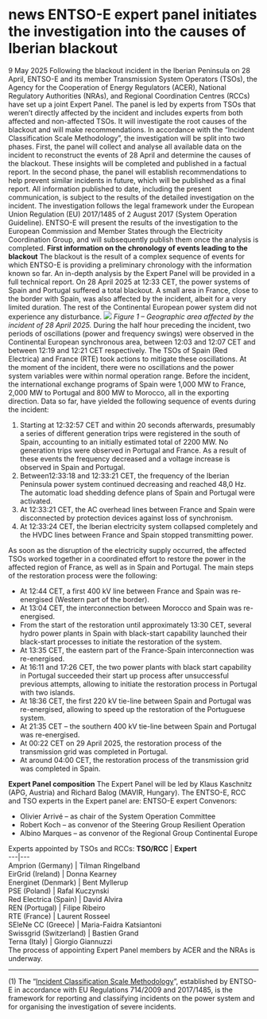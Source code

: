 #  news ENTSO-E expert panel initiates the investigation into the causes of Iberian blackout
9 May 2025
Following the blackout incident in the Iberian Peninsula on 28 April, ENTSO-E and its member Transmission System Operators (TSOs), the Agency for the Cooperation of Energy Regulators (ACER), National Regulatory Authorities (NRAs), and Regional Coordination Centres (RCCs) have set up a joint Expert Panel. The panel is led by experts from TSOs that weren’t directly affected by the incident and includes experts from both affected and non-affected TSOs. It will investigate the root causes of the blackout and will make recommendations.
In accordance with the “Incident Classification Scale Methodology”[](https://www.entsoe.eu/news/2025/05/09/entso-e-expert-panel-initiates-the-investigation-into-the-causes-of-iberian-blackout/#_ftn1), the investigation will be split into two phases. First, the panel will collect and analyse all available data on the incident to reconstruct the events of 28 April and determine the causes of the blackout. These insights will be completed and published in a factual report. In the second phase, the panel will establish recommendations to help prevent similar incidents in future, which will be published as a final report. 
All information published to date, including the present communication, is subject to the results of the detailed investigation on the incident. The investigation follows the legal framework under the European Union Regulation (EU) 2017/1485 of 2 August 2017 (System Operation Guideline). 
ENTSO-E will present the results of the investigation to the European Commission and Member States through the Electricity Coordination Group, and will subsequently publish them once the analysis is completed. 
**First information on the chronology of events leading to the blackout**
The blackout is the result of a complex sequence of events for which ENTSO-E is providing a preliminary chronology with the information known so far. An in-depth analysis by the Expert Panel will be provided in a full technical report. 
On 28 April 2025 at 12:33 CET, the power systems of Spain and Portugal suffered a total blackout. A small area in France, close to the border with Spain, was also affected by the incident, albeit for a very limited duration. The rest of the Continental European power system did not experience any disturbance.
![](https://www.entsoe.eu/assets/graphics/uploads/picture1.png)
_Figure 1 – Geographic area affected by the incident of 28 April 2025._
During the half hour preceding the incident, two periods of oscillations (power and frequency swings) were observed in the Continental European synchronous area, between 12:03 and 12:07 CET and between 12:19 and 12:21 CET respectively. The TSOs of Spain (Red Electrica) and France (RTE) took actions to mitigate these oscillations. At the moment of the incident, there were no oscillations and the power system variables were within normal operation range.
Before the incident, the international exchange programs of Spain were 1,000 MW to France, 2,000 MW to Portugal and 800 MW to Morocco, all in the exporting direction.
Data so far, have yielded the following sequence of events during the incident:
  1. Starting at 12:32:57 CET and within 20 seconds afterwards, presumably a series of different generation trips were registered in the south of Spain, accounting to an initially estimated total of 2200 MW. No generation trips were observed in Portugal and France. As a result of these events the frequency decreased and a voltage increase is observed in Spain and Portugal. 
  2. Between12:33:18 and 12:33:21 CET, the frequency of the Iberian Peninsula power system continued decreasing and reached 48,0 Hz. The automatic load shedding defence plans of Spain and Portugal were activated.
  3. At 12:33:21 CET, the AC overhead lines between France and Spain were disconnected by protection devices against loss of synchronism.
  4. At 12:33:24 CET, the Iberian electricity system collapsed completely and the HVDC lines between France and Spain stopped transmitting power.


As soon as the disruption of the electricity supply occurred, the affected TSOs worked together in a coordinated effort to restore the power in the affected region of France, as well as in Spain and Portugal.
The main steps of the restoration process were the following:
  * At 12:44 CET, a first 400 kV line between France and Spain was re-energised (Western part of the border).
  * At 13:04 CET, the interconnection between Morocco and Spain was re-energised.
  * From the start of the restoration until approximately 13:30 CET, several hydro power plants in Spain with black-start capability launched their black-start processes to initiate the restoration of the system.
  * At 13:35 CET, the eastern part of the France-Spain interconnection was re-energised.
  * At 16:11 and 17:26 CET, the two power plants with black start capability in Portugal succeeded their start up process after unsuccessful previous attempts, allowing to initiate the restoration process in Portugal with two islands.
  * At 18:36 CET, the first 220 kV tie-line between Spain and Portugal was re-energised, allowing to speed up the restoration of the Portuguese system.
  * At 21:35 CET – the southern 400 kV tie-line between Spain and Portugal was re-energised.
  * At 00:22 CET on 29 April 2025, the restoration process of the transmission grid was completed in Portugal.
  * At around 04:00 CET, the restoration process of the transmission grid was completed in Spain.


**Expert Panel composition**
The Expert Panel will be led by Klaus Kaschnitz (APG, Austria) and Richard Balog (MAVIR, Hungary). The ENTSO-E, RCC and TSO experts in the Expert panel are:
ENTSO-E expert Convenors:
  * Olivier Arrivé – as chair of the System Operation Committee
  * Robert Koch – as convenor of the Steering Group Resilient Operation
  * Albino Marques – as convenor of the Regional Group Continental Europe


Experts appointed by TSOs and RCCs:
**TSO/RCC** | **Expert**  
---|---  
Amprion (Germany) | Tilman Ringelband  
EirGrid (Ireland) | Donna Kearney  
Energinet (Denmark) | Bent Myllerup  
PSE (Poland) | Rafal Kuczynski  
Red Electrica (Spain) | David Alvira  
REN (Portugal) | Filipe Ribeiro  
RTE (France) | Laurent Rosseel  
SEleNe CC (Greece) | Maria-Faidra Katsiantoni  
Swissgrid (Switzerland) | Bastien Grand  
Terna (Italy) | Giorgio Giannuzzi  
The process of appointing Expert Panel members by ACER and the NRAs is underway.
* * *
(1) The “[Incident Classification Scale Methodology](https://eepublicdownloads.entsoe.eu/clean-documents/SOC%20documents/Incident_Classification_Scale/IN_USE_FROM_JANUARY_2020_191204_Incident_Classification_Scale.pdf)”, established by ENTSO-E in accordance with EU Regulations 714/2009 and 2017/1485, is the framework for reporting and classifying incidents on the power system and for organising the investigation of severe incidents.